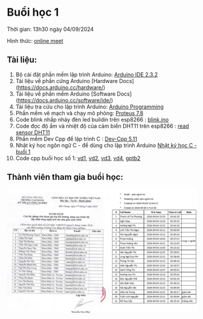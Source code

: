# Buổi học 1

Thời gian: 13h30 ngày 04/09/2024

Hình thức: [online meet](https://meet.google.com/qdu-cgwh-rsi)

## Tài liệu:

1. Bộ cài đặt phần mềm lập trình Arduino: [Arduino IDE 2.3.2](https://www.arduino.cc/en/software)
2. Tài liệu về phần cứng Arduino [Hardware Docs] (https://docs.arduino.cc/hardware/)
3. Tài liệu về phần mềm Arduino [Software Docs] (https://docs.arduino.cc/software/ide/)
4. Tài liệu tra cứu cho lập trình Arduino: [Arduino Programming](https://docs.arduino.cc/programming)
5. Phần mềm vẽ mạch và chạy mô phỏng: [Proteus 7.8](https://drive.google.com/file/d/1RC12hwjVEnWNopd_tyWFzn0z3XM9Vc0x/view?usp=sharing)
6. Code blink nhấp nháy đèn led buildin trên esp8266 : [blink.ino](day1/blink.ino)
7. Code đọc độ ẩm và nhiệt độ của cảm biến DHT11 trên esp8266 : [read sensor DHT11](day1/doc_cam_bien_DHT11.ino)
8. Phần mềm Dev Cpp để lập trình C : [Dev-Cpp 5.11](https://sourceforge.net/projects/orwelldevcpp/files/Portable%20Releases/Dev-Cpp%205.11%20TDM-GCC%20x64%204.9.2%20Portable.7z/download)
9. Nhật ký học ngôn ngữ C - để dùng cho lập trình Arduino [Nhật ký học C - buổi 1](day1/log_day1.pdf)
10. Code cpp buổi học số 1: [vd1](day1/vd1.cpp),  [vd2](day1/vd2.cpp),  [vd3](day1/vd3.cpp),  [vd4](day1/vd4.cpp),  [gptb2](day1/gptb2.cpp)

## Thành viên tham gia buổi học: 
  ![](day1/sort.png)
  
  


